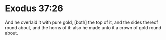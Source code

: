 # Exodus 37:26

And he overlaid it with pure gold, [both] the top of it, and the sides thereof round about, and the horns of it: also he made unto it a crown of gold round about.